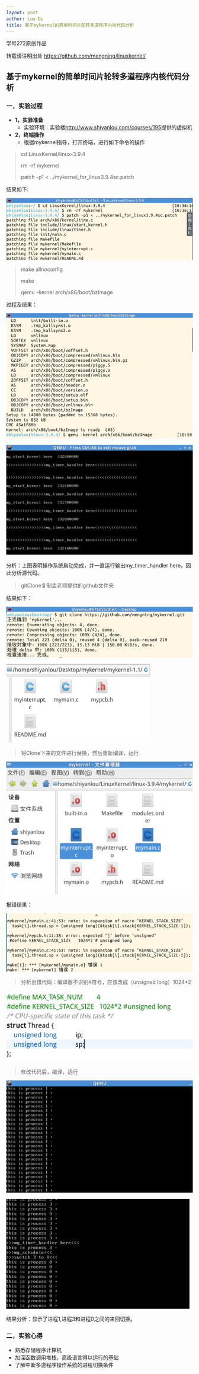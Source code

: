 ```yaml
---
layout: post
author: Luo Di
title: 基于mykernel的简单时间片轮转多道程序内核代码分析
---
```


学号272原创作品

转载请注明出处  <https://github.com/mengning/linuxkernel/>

## 基于mykernel的简单时间片轮转多道程序内核代码分析

### 一，实验过程

* **1，实验准备**
  * 实验环境：实验楼<http://www.shiyanlou.com/courses/195>提供的虚拟机
* **2，终端操作**
  * 根据mykernel指导，打开终端，进行如下命令的操作

>cd LinuxKernel/linux-3.9.4
>
>rm -rf mykernel
>
>patch -p1 < ../mykernel_for_linux3.9.4sc.patch

结果如下:

![01patch](https://github.com/rodyyyy/rodyyyy.github.io/raw/master/images/01patch.png)

>make allnoconfig 
>
>make 
>
>qemu -kernel arch/x86/boot/bzImage

过程及结果：

![qemu](https://github.com/rodyyyy/rodyyyy.github.io/raw/master/images/qemu.png)



![3qemu实验结果](https://github.com/rodyyyy/rodyyyy.github.io/raw/master/images/3qemu实验结果.png)

分析：上图表明操作系统启动完成，并一直运行输出my_timer_handler here，因此分析源代码。

>gitClone复制孟老师提供的github文件夹

结果如下：

![](https://github.com/rodyyyy/rodyyyy.github.io/raw/master/images/gitClone.png)

![](https://github.com/rodyyyy/rodyyyy.github.io/raw/master/images/gitclone结果.png)

> 将Clone下来的文件进行替换，然后重新编译，运行

![](https://github.com/rodyyyy/rodyyyy.github.io/raw/master/images/替换文件.png)

报错结果：

![](https://github.com/rodyyyy/rodyyyy.github.io/raw/master/images/11报错.png)

>分析出错代码：编译器不识别#符号，应该改成（unsigned long）1024*2



![](https://github.com/rodyyyy/rodyyyy.github.io/raw/master/images/改错前.png)



> 修改代码后，编译，运行

![结果](https://github.com/rodyyyy/rodyyyy.github.io/raw/master/images/12改错后运行qemu.png)



![](https://github.com/rodyyyy/rodyyyy.github.io/raw/master/images/13提后运行.png)

结果分析：显示了进程1,进程3和进程0之间的来回切换。

###  二，实验心得

* 熟悉存储程序计算机 
* 加深函数调用堆栈，高级语言得以运行的基础 
* 了解中断多道程序操作系统的进程切换条件